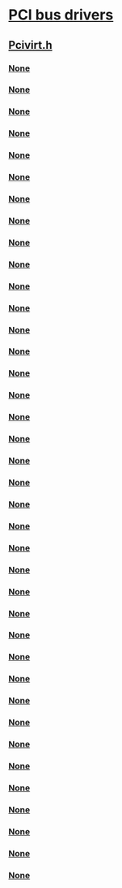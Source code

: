 # [PCI bus drivers](../_pci/index.md)
## [Pcivirt.h](index.md)
### [None](../pcivirt/nc-pcivirt-read_write_mitigated_register.md)
### [None](../pcivirt/nc-pcivirt-sriov_get_device_location.md)
### [None](../pcivirt/nc-pcivirt-sriov_get_resource_for_bar.md)
### [None](../pcivirt/nc-pcivirt-sriov_get_vendor_and_device_ids.md)
### [None](../pcivirt/nc-pcivirt-sriov_query_luid.md)
### [None](../pcivirt/nc-pcivirt-sriov_query_luid_vf.md)
### [None](../pcivirt/nc-pcivirt-sriov_query_probed_bars.md)
### [None](../pcivirt/nc-pcivirt-sriov_query_probed_bars_2.md)
### [None](../pcivirt/nc-pcivirt-sriov_query_vf_luid.md)
### [None](../pcivirt/nc-pcivirt-sriov_read_block.md)
### [None](../pcivirt/nc-pcivirt-sriov_read_config.md)
### [None](../pcivirt/nc-pcivirt-sriov_reset_function.md)
### [None](../pcivirt/nc-pcivirt-sriov_set_power_state.md)
### [None](../pcivirt/nc-pcivirt-sriov_write_block.md)
### [None](../pcivirt/nc-pcivirt-sriov_write_config.md)
### [None](../pcivirt/ne-pcivirt-_sriov_pf_event.md)
### [None](../pcivirt/ni-pcivirt-ioctl_sriov_attach.md)
### [None](../pcivirt/ni-pcivirt-ioctl_sriov_detach.md)
### [None](../pcivirt/ni-pcivirt-ioctl_sriov_event_complete.md)
### [None](../pcivirt/ni-pcivirt-ioctl_sriov_invalidate_block.md)
### [None](../pcivirt/ni-pcivirt-ioctl_sriov_mitigated_range_update.md)
### [None](../pcivirt/ni-pcivirt-ioctl_sriov_notification.md)
### [None](../pcivirt/ni-pcivirt-ioctl_sriov_proxy_query_luid.md)
### [None](../pcivirt/ni-pcivirt-ioctl_sriov_query_mitigated_ranges.md)
### [None](../pcivirt/ni-pcivirt-ioctl_sriov_query_mitigated_range_count.md)
### [None](../pcivirt/ns-pcivirt-_mitigable_device_interface.md)
### [None](../pcivirt/ns-pcivirt-_sriov_device_interface_standard.md)
### [None](../pcivirt/ns-pcivirt-_sriov_device_interface_standard_2.md)
### [None](../pcivirt/ns-pcivirt-_sriov_invalidate_block.md)
### [None](../pcivirt/ns-pcivirt-_sriov_mitigated_ranges_input.md)
### [None](../pcivirt/ns-pcivirt-_sriov_mitigated_ranges_output.md)
### [None](../pcivirt/ns-pcivirt-_sriov_mitigated_range_count_input.md)
### [None](../pcivirt/ns-pcivirt-_sriov_mitigated_range_count_output.md)
### [None](../pcivirt/ns-pcivirt-_sriov_mitigated_range_update_input.md)
### [None](../pcivirt/ns-pcivirt-_sriov_mitigated_range_update_output.md)
### [None](../pcivirt/ns-pcivirt-_sriov_pnp_event_complete.md)
### [None](../pcivirt/ns-pcivirt-_sriov_proxy_query_luid_output.md)
### [None](../pcivirt/ns-pcivirt-_vpci_pnp_id.md)
